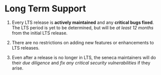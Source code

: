 # Long Term Support

1. Every LTS release is __actively maintained__ and any __critical bugs fixed__.
   The LTS period is yet to be determined, but will be _at least 12 months_ from the initial LTS release.

2. There are no restrictions on adding new features or enhancements to LTS releases.
3. Even after a release is no longer in LTS, the seneca maintainers will do their _due
   diligence_ and _fix any critical security vulnerabilities_ if they arise.
